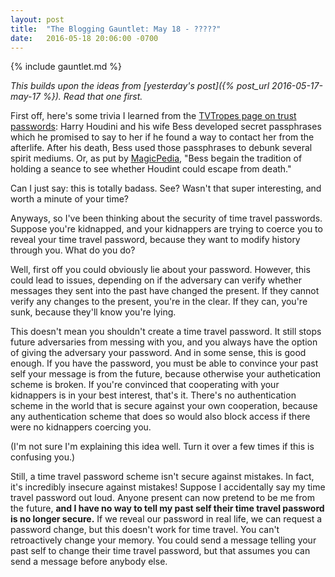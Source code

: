 ```yaml
---
layout: post
title:  "The Blogging Gauntlet: May 18 - ?????"
date:   2016-05-18 20:06:00 -0700
---
```


{% include gauntlet.md %}

*This builds upon the ideas from [yesterday's post]({% post_url 2016-05-17-may-17 %}).
Read that one first.*

First off, here's some trivia I learned from the [TVTropes page on trust passwords](http://tvtropes.org/pmwiki/pmwiki.php/Main/TrustPassword):
Harry Houdini and his wife Bess developed secret passphrases which he promised
to say to her if he found a way to contact her from the afterlife. After his
death, Bess used those passphrases to debunk several spirit mediums. Or,
as put by [MagicPedia](http://www.geniimagazine.com/magicpedia/The_Houdini_Code),
"Bess begain the tradition of holding a seance to see whether Houdint could
escape from death."

Can I just say: this is totally badass. See? Wasn't that super interesting, and
worth a minute of your time?

Anyways, so I've been thinking about the security of time travel passwords.
Suppose you're kidnapped, and your kidnappers are trying to coerce you to
reveal your time travel password, because they want to modify history
through you. What do you do?

Well, first off you could obviously lie about your password. However, this
could lead to issues, depending on if the adversary can verify whether
messages they sent into the past have changed the present. If they cannot
verify any changes to the present, you're in the clear. If they can, you're
sunk, because they'll know you're lying.

This doesn't mean you shouldn't create a time travel password. It still
stops future adversaries from messing with you, and you always have the option
of giving the adversary your password. And in some sense, this is good enough.
If you have the password, you must be able to convince your past self your
message is from the future, because otherwise your authetication scheme
is broken. If you're convinced that cooperating with your kidnappers is in your
best interest, that's it. There's no authentication scheme in the world that
is secure against your own cooperation, because any authentication scheme that
does so would also block access if there were no kidnappers coercing you.

(I'm not sure I'm explaining this idea well. Turn it over a few times if
this is confusing you.)

Still, a time travel password scheme isn't secure against mistakes. In fact, it's
incredibly insecure against mistakes! Suppose I accidentally say my time travel
password out loud. Anyone present can now pretend to be me from the future, **and
I have no way to tell my past self their time travel password is no longer
secure.** If we reveal our password in real life, we can request a password change,
but this doesn't work for time travel. You can't retroactively change your memory.
You could send a message telling your past self to change their time travel
password, but that assumes you can send a message before anybody else.
